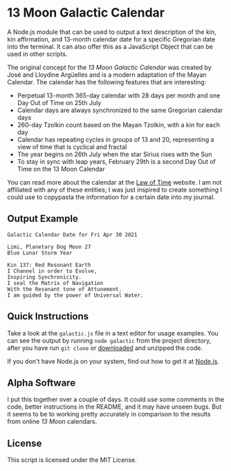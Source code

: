 # 13 Moon Galactic Calendar

A Node.js module that can be used to output a text description of the kin, kin affirmation, and 13-month calendar date for a specific Gregorian date into the terminal. It can also offer this as a JavaScript Object that can be used in other scripts.

The original concept for the _13 Moon Galactic Calendar_ was created by José and Lloydine Argüelles and is a modern adaptation of the Mayan Calendar. The calendar has the following features that are interesting:

* Perpetual 13-month 365-day calendar with 28 days per month and one Day Out of Time on 25th July
* Calendar days are always synchronized to the same Gregorian calendar days
* 260-day Tzolkin count based on the Mayan Tzolkin, with a kin for each day
* Calendar has repeating cycles in groups of 13 and 20, representing a view of time that is cyclical and fractal
* The year begins on 26th July when the star Sirius rises with the Sun
* To stay in sync with leap years, February 29th is a second Day Out of Time on the 13 Moon Calendar

You can read more about the calendar at the [Law of Time](https://www.lawoftime.org) website. I am not affiliated with any of these entities; I was just inspired to create something I could use to copypasta the information for a certain date into my journal.

## Output Example
```
Galactic Calendar Date for Fri Apr 30 2021

Limi, Planetary Dog Moon 27
Blue Lunar Storm Year

Kin 137: Red Resonant Earth
I Channel in order to Evolve,
Inspiring Synchronicity.
I seal the Matrix of Navigation
With the Resonant tone of Attunement. 
I am guided by the power of Universal Water.
```

## Quick Instructions

Take a look at the `galactic.js` file in a text editor for usage examples. You can see the output by running `node galactic` from the project directory, after you have run `git clone` or [downloaded](https://github.com/unboundhuman/galactic-calendar/archive/refs/heads/main.zip) and unzipped the code.

If you don't have Node.js on your system, find out how to get it at [Node.js](https://nodejs.org).

## Alpha Software

I put this together over a couple of days. It could use some comments in the code, better instructions in the README, and it may have unseen bugs. But it seems to be to working pretty accurately in comparison to the results from online _13 Moon_ calendars. 

## License

This script is licensed under the MIT License.